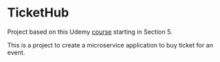 # TicketHub

Project based on this Udemy [course](https://www.udemy.com/course/microservices-with-node-js-and-react/) starting in Section 5.

This is a project to create a microservice application to buy ticket for an event.